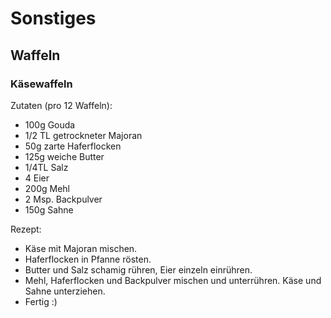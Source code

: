 # Sonstiges

## Waffeln

### Käsewaffeln

Zutaten (pro 12 Waffeln):
- 100g Gouda
- 1/2 TL getrockneter Majoran
- 50g zarte Haferflocken
- 125g weiche Butter
- 1/4TL Salz
- 4 Eier
- 200g Mehl
- 2 Msp. Backpulver
- 150g Sahne

Rezept:
- Käse mit Majoran mischen.
- Haferflocken in Pfanne rösten.
- Butter und Salz schamig rühren, Eier einzeln einrühren.
- Mehl, Haferflocken und Backpulver mischen und unterrühren. Käse und Sahne unterziehen.
- Fertig :)



